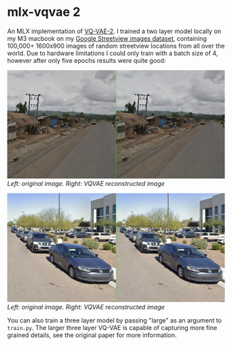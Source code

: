 # mlx-vqvae 2

An MLX implementation of [VQ-VAE-2](https://arxiv.org/abs/1906.00446). I trained a two layer model locally on my M3 macbook on my [Google Streetview images dataset](https://huggingface.co/datasets/deboradum/GeoGuessr-coordinates), containing 100,000+ 1600x900 images of random streetview locations from all over the world.
Due to hardware limitations I could only train with a batch size of 4, however after only five epochs results were quite good:

![](results/6_10000/9.png)
_Left: original image. Right: VQVAE reconstructed image_

![](results/6_10000/10.png)
_Left: original image. Right: VQVAE reconstructed image_

You can also train a three layer model by passing "large" as an argument to `train.py`. The larger three layer VQ-VAE is capable of capturing more fine grained details, see the original paper for more information. 